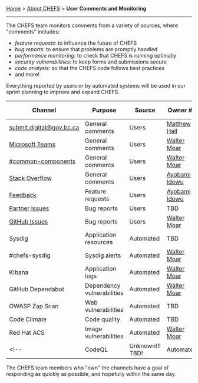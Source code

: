 [Home](index) > [About CHEFS](About-CHEFS) > **User Comments and Monitoring**
***

The CHEFS team monitors comments from a variety of sources, where "comments" includes:
- _feature requests_: to influence the future of CHEFS
- _bug reports_: to ensure that problems are promptly handled
- _performance monitoring_: to check that CHEFS is running optimally
- _security vulnerabilities_: to keep forms and submissions secure
- _code analysis_: so that the CHEFS code follows best practices
- and more!

Everything reported by users or by automated systems will be used in our sprint planning to improve and expand CHEFS.

| Channel                      | Purpose                       | Source    | Owner #1    | Owner #2     | Owner #3     |
| ---------------------------- | ----------------------------- | --------- | ----------- | ------------ | ------------ |
|[submit.digital@gov.bc.ca](mailto:submit.digital@gov.bc.ca)|General comments|Users|[Matthew Hall](https://teams.microsoft.com/l/chat/0/0?users=matthew.hall@gov.bc.ca) |||
|[Microsoft Teams](https://teams.microsoft.com/l/channel/19%3a34b9d4b4deb54eebaa9be8bc1ccf02f7%40thread.tacv2/CHEFS%2520(Exchange%2520Lab%2520Team)?groupId=bef8086f-20c7-43a4-bd07-29ce764e818c&tenantId=6fdb5200-3d0d-4a8a-b036-d3685e359adc) | General comments | Users | [Walter Moar](https://teams.microsoft.com/l/chat/0/0?users=walter.moar@gov.bc.ca)|||
|[#common-components](https://chat.developer.gov.bc.ca/channel/common-components)|General comments|Users|[Walter Moar](https://teams.microsoft.com/l/chat/0/0?users=walter.moar@gov.bc.ca)|||
|[Stack Overflow](https://stackoverflow.developer.gov.bc.ca/)|General comments|Users|[Ayobami Idowu](https://teams.microsoft.com/l/chat/0/0?users=ayobamii.idowu@gov.bc.ca)|||
|[Feedback](https://chefs-fider.apps.silver.devops.gov.bc.ca/)|Feature requests|Users| [Ayobami Idowu](https://teams.microsoft.com/l/chat/0/0?users=ayobamii.idowu@gov.bc.ca)|||
|[Partner Issues](https://bcdevex.atlassian.net/wiki/spaces/CCP/pages/1180172299/Bugs+Defect+Tracker)|Bug reports|Users|TBD|||
|[GitHub Issues](https://github.com/bcgov/common-hosted-form-service/issues)|Bug reports|Users|[Walter Moar](https://teams.microsoft.com/l/chat/0/0?users=walter.moar@gov.bc.ca)|||
|Sysdig|Application resources|Automated|TBD|||
|#chefs-sysdig|Sysdig alerts|Automated|[Walter Moar](https://teams.microsoft.com/l/chat/0/0?users=walter.moar@gov.bc.ca)|||
|Kibana|Application logs|Automated|[Walter Moar](https://teams.microsoft.com/l/chat/0/0?users=walter.moar@gov.bc.ca)|||
|GitHub Dependabot|Dependency vulnerabilities|Automated|[Walter Moar](https://teams.microsoft.com/l/chat/0/0?users=walter.moar@gov.bc.ca)|||
|OWASP Zap Scan|Web vulnerabilities|Automated|TBD||
|Code Climate|Code quality|Automated|TBD|||
|Red Hat ACS|Image vulnerabilities|Automated|[Walter Moar](https://teams.microsoft.com/l/chat/0/0?users=walter.moar@gov.bc.ca)|||
<!--|CodeQL|Unknown!!! TBD!|Automated||||-->

The CHEFS team members who "own" the channels have a goal of responding as quickly as possible, and hopefully within the same day.